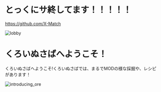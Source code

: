 # とっくにサ終してます！！！！！
https://github.com/X-Match



![lobby](https://cdn.discordapp.com/attachments/1078221908421660672/1198625652065185803/2024-01-21_22.50.16.png?ex=65bf9620&is=65ad2120&hm=b098fef68aa23810a7d348746ca4566256d51b2a2b2e7bc53c5cc709b2587bda&)

# くろいぬさばへようこそ！
くろいぬさばへようこそ!くろいぬさばでは、まるでMODの様な採掘や、レシピがあります！

![introducing_ore](https://cdn.discordapp.com/attachments/1197920884657238057/1203971042222280704/introduction_ore.png)
